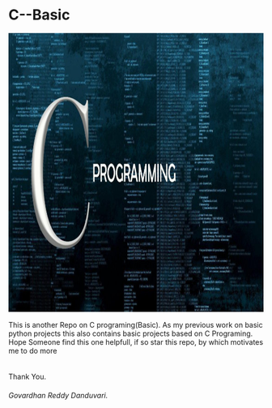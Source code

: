 <h1>C--Basic</h1>
<img src="Assets/c-programming-1110x550.jpg" alt="C programing Image" style="width:1110px;height:550px;">
<p>This is another Repo on C programing(Basic). As my previous work on basic python projects this also contains basic projects based on C Programing.<br>
Hope Someone find this one helpfull, if so star this repo, by which motivates me to do more<br>
  <br>
  <br>
  Thank You.<br>
  <h6>Govardhan Reddy Danduvari.</h6><br>
</p>
